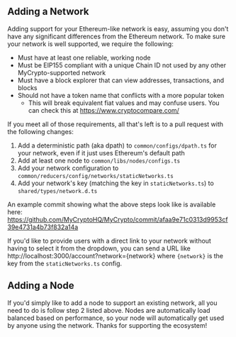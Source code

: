 ## Adding a Network

Adding support for your Ethereum-like network is easy, assuming you don't have any significant differences from the Ethereum network. To make sure your network is well supported, we require the following:

* Must have at least one reliable, working node
* Must be EIP155 compliant with a unique Chain ID not used by any other MyCrypto-supported network
* Must have a block explorer that can view addresses, transactions, and blocks
* Should not have a token name that conflicts with a more popular token
    * This will break equivalent fiat values and may confuse users. You can check this at https://www.cryptocompare.com/

If you meet all of those requirements, all that's left is to a pull request with the following changes:

1. Add a deterministic path (aka dpath) to `common/configs/dpath.ts` for your network, even if it just uses Ethereum's default path
2. Add at least one node to `common/libs/nodes/configs.ts`
3. Add your network configuration to `common/reducers/config/networks/staticNetworks.ts`
4. Add your network's key (matching the key in `staticNetworks.ts`) to `shared/types/network.d.ts`

An example commit showing what the above steps look like is available here:  https://github.com/MyCryptoHQ/MyCrypto/commit/afaa9e71c0313d9953cf39e4731a4b73f832a14a

If you'd like to provide users with a direct link to your network without having to select it from the dropdown, you can send a URL like http://localhost:3000/account?network={network} where `{network}` is the key from the `staticNetworks.ts` config.

## Adding a Node

If you'd simply like to add a node to support an existing network, all you need to do is follow step 2 listed above. Nodes are automatically load balanced based on performance, so your node will automatically get used by anyone using the network. Thanks for supporting the ecosystem!